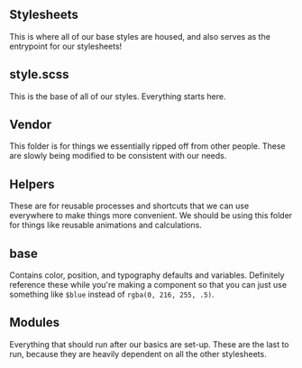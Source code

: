 Stylesheets
------------

This is where all of our base styles are housed, and also serves as the entrypoint for our stylesheets!

## style.scss
This is the base of all of our styles. Everything starts here.

## Vendor
This folder is for things we essentially ripped off from other people. These are slowly being modified to be consistent with our needs.

## Helpers
These are for reusable processes and shortcuts that we can use everywhere to make things more convenient. We should be using this folder for things like reusable animations and calculations.

## base
Contains color, position, and typography defaults and variables. Definitely reference these while you're making a component so that you can just use something like `$blue` instead of `rgba(0, 216, 255, .5)`.

## Modules
Everything that should run after our basics are set-up. These are the last to run, because they are heavily dependent on all the other stylesheets.
